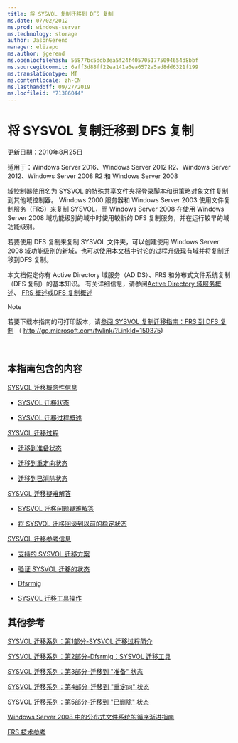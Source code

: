 ```yaml
---
title: 将 SYSVOL 复制迁移到 DFS 复制
ms.date: 07/02/2012
ms.prod: windows-server
ms.technology: storage
author: JasonGerend
manager: elizapo
ms.author: jgerend
ms.openlocfilehash: 56877bc5ddb3ea5f24f4057051775094654d8bbf
ms.sourcegitcommit: 6aff3d88ff22ea141a6ea6572a5ad8dd6321f199
ms.translationtype: MT
ms.contentlocale: zh-CN
ms.lasthandoff: 09/27/2019
ms.locfileid: "71386044"
---
```

# <a name="migrate-sysvol-replication-to-dfs-replication"></a>将 SYSVOL 复制迁移到 DFS 复制


更新日期：2010年8月25日

适用于：Windows Server 2016、Windows Server 2012 R2、Windows Server 2012、Windows Server 2008 R2 和 Windows Server 2008

域控制器使用名为 SYSVOL 的特殊共享文件夹将登录脚本和组策略对象文件复制到其他域控制器。 Windows 2000 服务器和 Windows Server 2003 使用文件复制服务（FRS）来复制 SYSVOL，而 Windows Server 2008 在使用 Windows Server 2008 域功能级别的域中时使用较新的 DFS 复制服务，并在运行较早的域功能级别。

若要使用 DFS 复制来复制 SYSVOL 文件夹，可以创建使用 Windows Server 2008 域功能级别的新域，也可以使用本文档中讨论的过程升级现有域并将复制迁移到DFS 复制。

本文档假定你有 Active Directory 域服务（AD DS）、FRS 和分布式文件系统复制（DFS 复制）的基本知识。 有关详细信息，请参阅[Active Directory 域服务概述](http://go.microsoft.com/fwlink/?linkid=147787)、 [FRS 概述](http://go.microsoft.com/fwlink/?linkid=121763)或[DFS 复制概述](http://go.microsoft.com/fwlink/?linkid=121762)


> [!NOTE]
> 若要下载本指南的可打印版本，请<a href="http://go.microsoft.com/fwlink/?linkid=150375">参阅 SYSVOL 复制迁移指南：FRS 到 DFS 复制</a> （ http://go.microsoft.com/fwlink/?LinkId=150375)
<br>


## <a name="in-this-guide"></a>本指南包含的内容

[SYSVOL 迁移概念性信息](https://docs.microsoft.com/previous-versions/windows/it-pro/windows-server-2008-R2-and-2008/dd640170(v=ws.10))

  - [SYSVOL 迁移状态](https://docs.microsoft.com/previous-versions/windows/it-pro/windows-server-2008-R2-and-2008/dd641052(v=ws.10))  
      
  - [SYSVOL 迁移过程概述](https://docs.microsoft.com/previous-versions/windows/it-pro/windows-server-2008-R2-and-2008/dd639809(v=ws.10))  
      

[SYSVOL 迁移过程](https://docs.microsoft.com/previous-versions/windows/it-pro/windows-server-2008-R2-and-2008/dd639860(v=ws.10))

  - [迁移到准备状态](https://docs.microsoft.com/previous-versions/windows/it-pro/windows-server-2008-R2-and-2008/dd641193(v=ws.10))  
      
  - [迁移到重定向状态](https://docs.microsoft.com/previous-versions/windows/it-pro/windows-server-2008-R2-and-2008/dd641340(v=ws.10))  
      
  - [迁移到已消除状态](https://docs.microsoft.com/previous-versions/windows/it-pro/windows-server-2008-R2-and-2008/dd640254(v=ws.10))  
      

[SYSVOL 迁移疑难解答](https://docs.microsoft.com/previous-versions/windows/it-pro/windows-server-2008-R2-and-2008/dd640395(v=ws.10))

  - [SYSVOL 迁移问题疑难解答](https://docs.microsoft.com/previous-versions/windows/it-pro/windows-server-2008-R2-and-2008/dd639976(v=ws.10))  
      
  - [将 SYSVOL 迁移回滚到以前的稳定状态](https://docs.microsoft.com/previous-versions/windows/it-pro/windows-server-2008-R2-and-2008/dd640509(v=ws.10))  
      

[SYSVOL 迁移参考信息](https://docs.microsoft.com/previous-versions/windows/it-pro/windows-server-2008-R2-and-2008/dd640293(v=ws.10))

  - [支持的 SYSVOL 迁移方案](https://docs.microsoft.com/previous-versions/windows/it-pro/windows-server-2008-R2-and-2008/dd639854(v=ws.10))  
      
  - [验证 SYSVOL 迁移的状态](https://docs.microsoft.com/previous-versions/windows/it-pro/windows-server-2008-R2-and-2008/dd639789(v=ws.10))  
      
  - [Dfsrmig](https://docs.microsoft.com/previous-versions/windows/it-pro/windows-server-2008-R2-and-2008/dd641227(v=ws.10))  
      
  - [SYSVOL 迁移工具操作](https://docs.microsoft.com/previous-versions/windows/it-pro/windows-server-2008-R2-and-2008/dd639712(v=ws.10))  
      

## <a name="additional-references"></a>其他参考

[SYSVOL 迁移系列：第1部分-SYSVOL 迁移过程简介](http://go.microsoft.com/fwlink/?linkid=121756)

[SYSVOL 迁移系列：第2部分-Dfsrmig：SYSVOL 迁移工具](http://go.microsoft.com/fwlink/?linkid=121757)

[SYSVOL 迁移系列：第3部分-迁移到 "准备" 状态](http://go.microsoft.com/fwlink/?linkid=121758)

[SYSVOL 迁移系列：第4部分-迁移到 "重定向" 状态](http://go.microsoft.com/fwlink/?linkid=121759)

[SYSVOL 迁移系列：第5部分-迁移到 "已删除" 状态](http://go.microsoft.com/fwlink/?linkid=121760)

[Windows Server 2008 中的分布式文件系统的循序渐进指南](http://go.microsoft.com/fwlink/?linkid=85231)

[FRS 技术参考](http://go.microsoft.com/fwlink/?linkid=121764)

